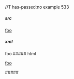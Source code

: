 //T has-passed:no
example 533
##### src
[foo][bar]

[foo]: /url1
[bar]: /url2
##### xml
<?xml version="1.0" encoding="UTF-8"?>
<!DOCTYPE document SYSTEM "CommonMark.dtd">
<document xmlns="http://commonmark.org/xml/1.0">
  <paragraph>
    <link destination="/url2" title="">
      <text>foo</text>
    </link>
  </paragraph>
</document>
##### html
<p><a href="/url2">foo</a></p>
#####

